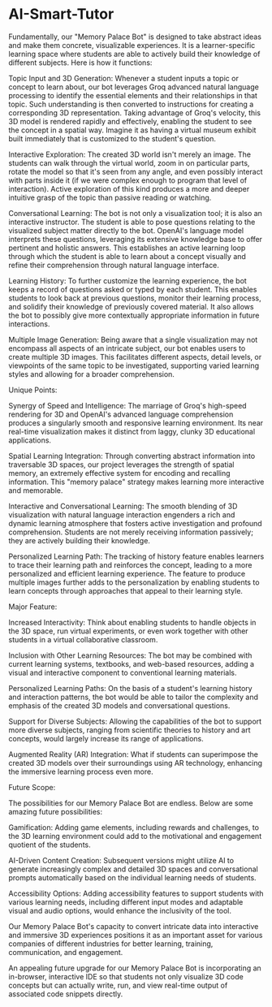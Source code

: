 # AI-Smart-Tutor
Fundamentally, our "Memory Palace Bot" is designed to take abstract ideas and make them concrete, visualizable experiences. It is a learner-specific learning space where students are able to actively build their knowledge of different subjects. Here is how it functions:

Topic Input and 3D Generation: Whenever a student inputs a topic or concept to learn about, our bot leverages Groq advanced natural language processing to identify the essential elements and their relationships in that topic. Such understanding is then converted to instructions for creating a corresponding 3D representation. Taking advantage of Groq's velocity, this 3D model is rendered rapidly and effectively, enabling the student to see the concept in a spatial way. Imagine it as having a virtual museum exhibit built immediately that is customized to the student's question.

Interactive Exploration: The created 3D world isn't merely an image. The students can walk through the virtual world, zoom in on particular parts, rotate the model so that it's seen from any angle, and even possibly interact with parts inside it (if we were complex enough to program that level of interaction). Active exploration of this kind produces a more and deeper intuitive grasp of the topic than passive reading or watching.

Conversational Learning: The bot is not only a visualization tool; it is also an interactive instructor. The student is able to pose questions relating to the visualized subject matter directly to the bot. OpenAI's language model interprets these questions, leveraging its extensive knowledge base to offer pertinent and holistic answers. This establishes an active learning loop through which the student is able to learn about a concept visually and refine their comprehension through natural language interface.

Learning History: To further customize the learning experience, the bot keeps a record of questions asked or typed by each student. This enables students to look back at previous questions, monitor their learning process, and solidify their knowledge of previously covered material. It also allows the bot to possibly give more contextually appropriate information in future interactions.

Multiple Image Generation: Being aware that a single visualization may not encompass all aspects of an intricate subject, our bot enables users to create multiple 3D images. This facilitates different aspects, detail levels, or viewpoints of the same topic to be investigated, supporting varied learning styles and allowing for a broader comprehension.

Unique Points:

Synergy of Speed and Intelligence: The marriage of Groq's high-speed rendering for 3D and OpenAI's advanced language comprehension produces a singularly smooth and responsive learning environment. Its near real-time visualization makes it distinct from laggy, clunky 3D educational applications.

Spatial Learning Integration: Through converting abstract information into traversable 3D spaces, our project leverages the strength of spatial memory, an extremely effective system for encoding and recalling information. This "memory palace" strategy makes learning more interactive and memorable.

Interactive and Conversational Learning: The smooth blending of 3D visualization with natural language interaction engenders a rich and dynamic learning atmosphere that fosters active investigation and profound comprehension. Students are not merely receiving information passively; they are actively building their knowledge.

Personalized Learning Path: The tracking of history feature enables learners to trace their learning path and reinforces the concept, leading to a more personalized and efficient learning experience. The feature to produce multiple images further adds to the personalization by enabling students to learn concepts through approaches that appeal to their learning style.

Major Feature:

Increased Interactivity: Think about enabling students to handle objects in the 3D space, run virtual experiments, or even work together with other students in a virtual collaborative classroom.

Inclusion with Other Learning Resources: The bot may be combined with current learning systems, textbooks, and web-based resources, adding a visual and interactive component to conventional learning materials.

Personalized Learning Paths: On the basis of a student's learning history and interaction patterns, the bot would be able to tailor the complexity and emphasis of the created 3D models and conversational questions.

Support for Diverse Subjects: Allowing the capabilities of the bot to support more diverse subjects, ranging from scientific theories to history and art concepts, would largely increase its range of applications.

Augmented Reality (AR) Integration: What if students can superimpose the created 3D models over their surroundings using AR technology, enhancing the immersive learning process even more.

Future Scope:

The possibilities for our Memory Palace Bot are endless. Below are some amazing future possibilities:

Gamification: Adding game elements, including rewards and challenges, to the 3D learning environment could add to the motivational and engagement quotient of the students.

AI-Driven Content Creation: Subsequent versions might utilize AI to generate increasingly complex and detailed 3D spaces and conversational prompts automatically based on the individual learning needs of students.

Accessibility Options: Adding accessibility features to support students with various learning needs, including different input modes and adaptable visual and audio options, would enhance the inclusivity of the tool.

Our Memory Palace Bot's capacity to convert intricate data into interactive and immersive 3D experiences positions it as an important asset for various companies of different industries for better learning, training, communication, and engagement.

An appealing future upgrade for our Memory Palace Bot is incorporating an in-browser, interactive IDE so that students not only visualize 3D code concepts but can actually write, run, and view real-time output of associated code snippets directly.
